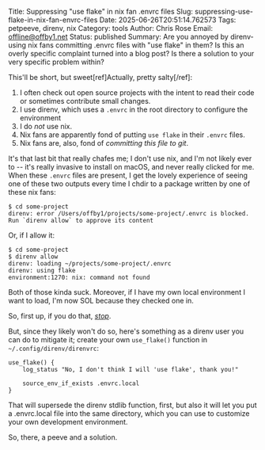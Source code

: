 Title: Suppressing "use flake" in nix fan .envrc files
Slug: suppressing-use-flake-in-nix-fan-envrc-files
Date: 2025-06-26T20:51:14.762573
Tags: petpeeve, direnv, nix
Category: tools
Author: Chris Rose
Email: offline@offby1.net
Status: published
Summary: Are you annoyed by direnv-using nix fans committing .envrc files with "use flake" in them? Is this an overly specific complaint turned into a blog post? Is there a solution to your very specific problem within? 

This'll be short, but sweet[ref]Actually, pretty salty[/ref]:

1. I often check out open source projects with the intent to read their code or sometimes contribute small changes.
2. I use direnv, which uses a `.envrc` in the root directory to configure the environment
3. I do _not_ use nix.
4. Nix fans are apparently fond of putting `use flake` in their `.envrc` files.
5. Nix fans are, also, fond of _committing this file to git_.

It's that last bit that really chafes me; I don't use nix, and I'm not likely ever to -- it's really invasive to install on macOS, and never really clicked for me. When these `.envrc` files are present, I get the lovely experience of seeing one of these two outputs every time I chdir to a package written by one of these nix fans:

```shellsession
$ cd some-project
direnv: error /Users/offby1/projects/some-project/.envrc is blocked. Run `direnv allow` to approve its content
```

Or, if I allow it:

```shellsession
$ cd some-project
$ direnv allow
direnv: loading ~/projects/some-project/.envrc
direnv: using flake
environment:1270: nix: command not found
```

Both of those kinda suck. Moreover, if I have my own local environment I want to load, I'm now SOL because they checked one in.

So, first up, if you do that, [*stop*](https://wandering.shop/@offby1/114753269522469030).

But, since they likely won't do so, here's something as a direnv user you can do to mitigate it; create your own `use_flake()` function in `~/.config/direnv/direnvrc`:

```shell
use_flake() {
    log_status "No, I don't think I will 'use flake', thank you!"
    
    source_env_if_exists .envrc.local
}
```

That will supersede the direnv stdlib function, first, but also it will let you put a .envrc.local file into the same directory, which you can use to customize your own development environment.

So, there, a peeve and a solution.

